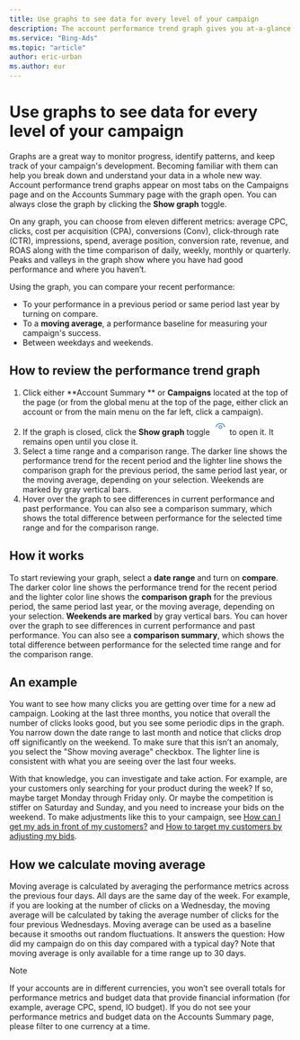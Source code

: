 ```yaml
---
title: Use graphs to see data for every level of your campaign
description: The account performance trend graph gives you at-a-glance understanding of how your accounts,    campaigns, and ad groups are doing over time.
ms.service: "Bing-Ads"
ms.topic: "article"
author: eric-urban
ms.author: eur
---
```


# Use graphs to see data for every level of your campaign

Graphs are a great way to monitor progress, identify patterns, and keep track of your campaign's development. Becoming familiar with them can help you break down and understand your data in a whole new way. Account performance trend graphs appear on most tabs on the Campaigns page and on the Accounts Summary page with the graph open. You can always close the graph by clicking the **Show graph** toggle.

On any graph, you can choose from eleven different metrics: average CPC, clicks, cost per acquisition (CPA), conversions (Conv), click-through rate (CTR), impressions, spend, average position, conversion rate, revenue, and ROAS     along with the time comparison of daily, weekly, monthly or quarterly. Peaks and valleys in the graph show    where you have had good performance and where you haven’t.

Using the graph, you can compare          your recent performance:

- To your performance in a previous period or same period last year by turning on compare.
- To a **moving average**, a performance baseline for measuring your campaign's success.
- Between weekdays and weekends.

## How to review the performance trend graph
1. Click either **Account Summary ** or **Campaigns** located at the top of the page (or from the global menu at the top of the page, either click an account or from the main menu on the far left, click a campaign).
1. If the graph is closed, click the **Show graph** toggle ![Performance graph open/close toggle](../images/BA_ScreenCap_PerformanceGraphsToggle_new.png) to open it. It remains open until you close it.
1. Select a time range and a comparison range.            The darker line shows the performance trend for the recent period           and the lighter line shows the comparison graph for the previous period, the same period last year, or the moving average,           depending on your selection. Weekends are marked by gray vertical bars.
1. Hover over the graph to see differences in current performance and past performance. You can also see a comparison summary,          which shows the total difference between performance for the selected time range and for the comparison range.

## How it works
To start reviewing your graph, select a **date range** and turn on **compare**. The darker color line shows the performance trend for the recent period and the lighter color line shows the **comparison graph** for the previous period, the same period last year, or the moving average, depending on your selection. **Weekends are marked** by gray vertical bars. You can hover over the graph to see differences in current performance and past performance. You can also see a **comparison summary**, which shows the total difference between performance for the selected time range and for the comparison range.

## An example
You want to see how many clicks you are getting over time for a new ad campaign. Looking at the last three months, you notice          that overall the number of clicks looks good, but you see some periodic dips in the graph. You narrow down the date range to last month          and notice that clicks drop off significantly on the weekend. To make sure that this isn’t an anomaly, you select the "Show moving average" checkbox. The lighter line is consistent with what you are seeing over the last four weeks.

With that knowledge, you can investigate and take action. For example, are your customers only searching for your product during the week? If so, maybe          target Monday through Friday only. Or maybe the competition is stiffer on Saturday and Sunday, and you need to increase your bids          on the weekend. To make adjustments like this to your campaign, see [How can I get my ads in front of my customers?](./hlp_BA_CONC_Targeting.md) and          [How to target my customers by adjusting my bids](./hlp_BA_CONC_AboutAdvancedBidding.md).

## How we calculate moving average
Moving average is calculated by averaging the performance metrics across the previous four days. All days are the same day          of the week. For example, if you are looking at the number of clicks on a Wednesday, the moving average will be calculated by          taking the average number of clicks for the four previous Wednesdays. Moving average can be used as a baseline because it smooths          out random fluctuations. It answers the question: How did my campaign do on this day compared with a typical day?  Note that moving average is only available for a time range up to 30 days.

> [!NOTE]
> If your accounts are in different currencies, you won’t see overall totals for performance metrics and budget data that provide financial information (for example, average CPC, spend, IO budget). If you do not see your performance metrics and budget data on the Accounts Summary page, please filter to one currency at a time.


